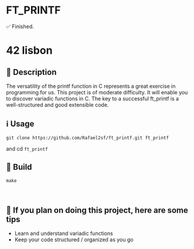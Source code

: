 # FT_PRINTF

✅ Finished.

# 42 lisbon

## 📝 Description
The versatility of the printf function in C represents a great exercise in programming for
us. This project is of moderate difficulty. It will enable you to discover variadic functions
in C.
The key to a successful ft_printf is a well-structured and good extensible code.

## ℹ️ Usage

~~~git
git clone https://github.com/Rafael2sf/ft_printf.git ft_printf
~~~

and cd `ft_printf`


## 🔨 Build

~~~c
make
~~~

</br>

## 📑 If you plan on doing this project, here are some tips

+ Learn and understand variadic functions
+ Keep your code structured / organized as you go

</br>
